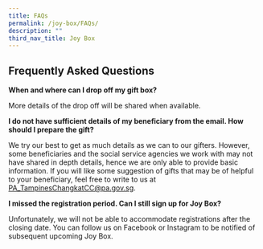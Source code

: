 ```yaml
---
title: FAQs
permalink: /joy-box/FAQs/
description: ""
third_nav_title: Joy Box
---
```

Frequently Asked Questions
--------------------------


**When and where can I drop off my gift box?**

More details of the drop off will be shared when available. 

**I do not have sufficient details of my beneficiary from the email. How should I prepare the gift?**

We try our best to get as much details as we can to our gifters. However, some beneficiaries and the social service agencies we work with may not have shared in depth details, hence we are only able to provide basic information. If you will like some suggestion of gifts that may be of helpful to your beneficiary, feel free to write to us at [PA\_TampinesChangkatCC@pa.gov.sg](mailto:PA_TampinesChangkatCC@pa.gov.sg).

**I missed the registration period. Can I still sign up for Joy Box?**

Unfortunately, we will not be able to accommodate registrations after the closing date. You can follow us on Facebook or Instagram to be notified of subsequent upcoming Joy Box.
